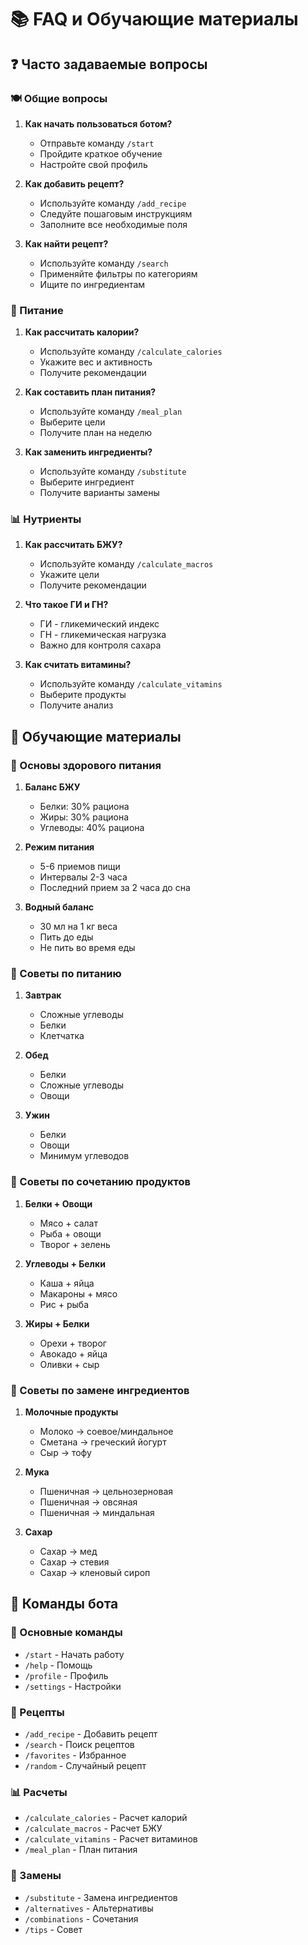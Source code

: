 # 📚 FAQ и Обучающие материалы

## ❓ Часто задаваемые вопросы

### 🍽️ Общие вопросы

1. **Как начать пользоваться ботом?**
   - Отправьте команду `/start`
   - Пройдите краткое обучение
   - Настройте свой профиль

2. **Как добавить рецепт?**
   - Используйте команду `/add_recipe`
   - Следуйте пошаговым инструкциям
   - Заполните все необходимые поля

3. **Как найти рецепт?**
   - Используйте команду `/search`
   - Применяйте фильтры по категориям
   - Ищите по ингредиентам

### 🥗 Питание

1. **Как рассчитать калории?**
   - Используйте команду `/calculate_calories`
   - Укажите вес и активность
   - Получите рекомендации

2. **Как составить план питания?**
   - Используйте команду `/meal_plan`
   - Выберите цели
   - Получите план на неделю

3. **Как заменить ингредиенты?**
   - Используйте команду `/substitute`
   - Выберите ингредиент
   - Получите варианты замены

### 📊 Нутриенты

1. **Как рассчитать БЖУ?**
   - Используйте команду `/calculate_macros`
   - Укажите цели
   - Получите рекомендации

2. **Что такое ГИ и ГН?**
   - ГИ - гликемический индекс
   - ГН - гликемическая нагрузка
   - Важно для контроля сахара

3. **Как считать витамины?**
   - Используйте команду `/calculate_vitamins`
   - Выберите продукты
   - Получите анализ

## 📖 Обучающие материалы

### 🎯 Основы здорового питания

1. **Баланс БЖУ**
   - Белки: 30% рациона
   - Жиры: 30% рациона
   - Углеводы: 40% рациона

2. **Режим питания**
   - 5-6 приемов пищи
   - Интервалы 2-3 часа
   - Последний прием за 2 часа до сна

3. **Водный баланс**
   - 30 мл на 1 кг веса
   - Пить до еды
   - Не пить во время еды

### 🥗 Советы по питанию

1. **Завтрак**
   - Сложные углеводы
   - Белки
   - Клетчатка

2. **Обед**
   - Белки
   - Сложные углеводы
   - Овощи

3. **Ужин**
   - Белки
   - Овощи
   - Минимум углеводов

### 🍎 Советы по сочетанию продуктов

1. **Белки + Овощи**
   - Мясо + салат
   - Рыба + овощи
   - Творог + зелень

2. **Углеводы + Белки**
   - Каша + яйца
   - Макароны + мясо
   - Рис + рыба

3. **Жиры + Белки**
   - Орехи + творог
   - Авокадо + яйца
   - Оливки + сыр

### 🔄 Советы по замене ингредиентов

1. **Молочные продукты**
   - Молоко → соевое/миндальное
   - Сметана → греческий йогурт
   - Сыр → тофу

2. **Мука**
   - Пшеничная → цельнозерновая
   - Пшеничная → овсяная
   - Пшеничная → миндальная

3. **Сахар**
   - Сахар → мед
   - Сахар → стевия
   - Сахар → кленовый сироп

## 📱 Команды бота

### 🎯 Основные команды

- `/start` - Начать работу
- `/help` - Помощь
- `/profile` - Профиль
- `/settings` - Настройки

### 🥗 Рецепты

- `/add_recipe` - Добавить рецепт
- `/search` - Поиск рецептов
- `/favorites` - Избранное
- `/random` - Случайный рецепт

### 📊 Расчеты

- `/calculate_calories` - Расчет калорий
- `/calculate_macros` - Расчет БЖУ
- `/calculate_vitamins` - Расчет витаминов
- `/meal_plan` - План питания

### 🔄 Замены

- `/substitute` - Замена ингредиентов
- `/alternatives` - Альтернативы
- `/combinations` - Сочетания
- `/tips` - Совет
